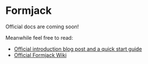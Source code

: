 # Formjack

Official docs are coming soon!

Meanwhile feel free to read:

* [Official introduction blog post and a quick start guide](http://slicejack.com/easy-form-creation-and-validation-with-formjack/)
* [Official Formjack Wiki](https://github.com/Slicejack/Formjack/wiki)
